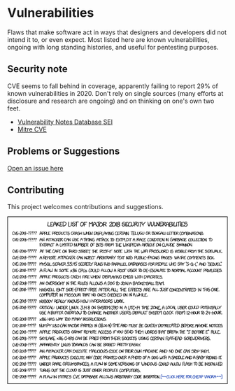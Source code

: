 # Vulnerabilities

Flaws that make software act in ways that designers and developers did not intend it to, or even expect. Most listed here are known vulnerabilities, ongoing with long standing histories, and useful for pentesting purposes.

## Security note

CVE seems to fall behind in coverage, apparently failing to report 29% of known vulnerabilities in 2020. Don't rely on single sources (many efforts at disclosure and research are ongoing) and on thinking on one's own two feet.

* [Vulnerability Notes Database SEI](https://www.kb.cert.org/vuls/)
* [Mitre CVE](http://cve.mitre.org/cve/search_cve_list.html)


## Problems or Suggestions

[Open an issue here](https://github.com/tymyrddin/orchard/issues)

## Contributing

This project welcomes contributions and suggestions. 

![xkcd 1957: 2018 CVE List](../assets/images/2018_cve_list.png "CVE-2018-?????: It turns out Bruce Schneier is just two mischevious kids in a trenchcoat.")

